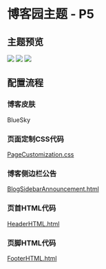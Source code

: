# 博客园主题 - P5

## 主题预览
![](https://img2020.cnblogs.com/blog/1688704/202003/1688704-20200302140743830-380195686.png)
![](https://img2020.cnblogs.com/blog/1688704/202003/1688704-20200302140748903-825816351.png)
![](https://img2020.cnblogs.com/blog/1688704/202003/1688704-20200302140752983-421937259.png)

## 配置流程

### 博客皮肤
BlueSky

### 页面定制CSS代码
[PageCustomization.css](https://github.com/SouthBegonia/Blog-Themes/blob/master/Theme_P5/PageCustomization.css)

### 博客侧边栏公告
[BlogSidebarAnnouncement.html](https://github.com/SouthBegonia/Blog-Themes/blob/master/Theme_P5/BlogSidebarAnnouncement.html)

### 页首HTML代码
[HeaderHTML.html](https://github.com/SouthBegonia/Blog-Themes/blob/master/Theme_P5/HeaderHTML.html)

### 页脚HTML代码
[FooterHTML.html](https://github.com/SouthBegonia/Blog-Themes/blob/master/Theme_P5/FooterHTML.html)
